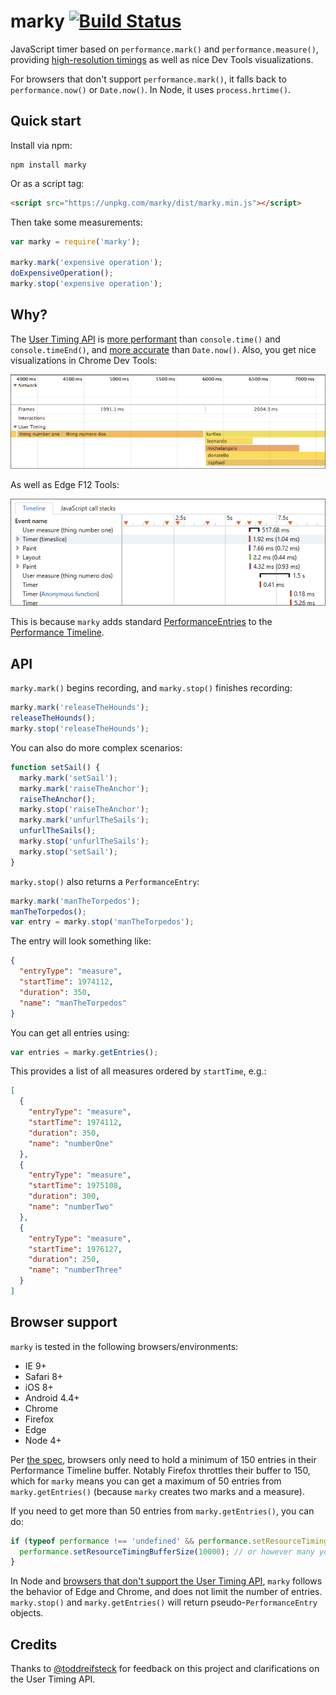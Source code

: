 marky [![Build Status](https://travis-ci.org/nolanlawson/marky.svg?branch=master)](https://travis-ci.org/nolanlawson/marky)
======

JavaScript timer based on `performance.mark()` and `performance.measure()`, providing [high-resolution
timings](https://developer.mozilla.org/en-US/docs/Web/API/User_Timing_API) as well as nice Dev Tools visualizations.

For browsers that don't support `performance.mark()`, it falls back to 
`performance.now()` or `Date.now()`. In Node, it uses `process.hrtime()`.

Quick start
----

Install via npm:

    npm install marky

Or as a script tag:

```html
<script src="https://unpkg.com/marky/dist/marky.min.js"></script>
```

Then take some measurements:

```js
var marky = require('marky');

marky.mark('expensive operation');
doExpensiveOperation();
marky.stop('expensive operation');
```

Why?
---

The [User Timing API](https://developer.mozilla.org/en-US/docs/Web/API/User_Timing_API) is [more performant](https://twitter.com/Runspired/status/811007272671293440)
than `console.time()` and `console.timeEnd()`,
and [more accurate](https://developer.mozilla.org/en-US/docs/Web/API/Performance/now) than `Date.now()`. Also, you get nice visualizations in Chrome Dev Tools:

![Chrome Dev Tools screenshot](doc/chrome.png)

As well as Edge F12 Tools:

![Edge F12 screenshot](doc/edge.png)

This is because `marky` adds standard
[PerformanceEntries](https://developer.mozilla.org/en-US/docs/Web/API/PerformanceEntry) to the [Performance Timeline](https://developer.mozilla.org/en-US/docs/Web/API/Performance_Timeline).

API
---

`marky.mark()` begins recording, and `marky.stop()` finishes recording:

```js
marky.mark('releaseTheHounds');
releaseTheHounds();
marky.stop('releaseTheHounds');
```

You can also do more complex scenarios:

```js
function setSail() {
  marky.mark('setSail');
  marky.mark('raiseTheAnchor');
  raiseTheAnchor();
  marky.stop('raiseTheAnchor');
  marky.mark('unfurlTheSails');
  unfurlTheSails();
  marky.stop('unfurlTheSails');
  marky.stop('setSail');
}
```

`marky.stop()` also returns a `PerformanceEntry`:

```js
marky.mark('manTheTorpedos');
manTheTorpedos();
var entry = marky.stop('manTheTorpedos');
```

The entry will look something like:

```json
{
  "entryType": "measure",
  "startTime": 1974112,
  "duration": 350,
  "name": "manTheTorpedos"
}
```

You can get all entries using:

```js
var entries = marky.getEntries();
```

This provides a list of all measures ordered by `startTime`, e.g.:

```json
[
  {
    "entryType": "measure",
    "startTime": 1974112,
    "duration": 350,
    "name": "numberOne"
  },
  {
    "entryType": "measure",
    "startTime": 1975108,
    "duration": 300,
    "name": "numberTwo"
  },
  {
    "entryType": "measure",
    "startTime": 1976127,
    "duration": 250,
    "name": "numberThree"
  }
]
```

Browser support
----

`marky` is tested in the following browsers/environments:

* IE 9+
* Safari 8+
* iOS 8+
* Android 4.4+
* Chrome
* Firefox
* Edge
* Node 4+

Per [the spec](https://www.w3.org/TR/resource-timing-1/#extensions-performance-interface), browsers only need to hold a minimum
of 150 entries in their Performance Timeline buffer. Notably Firefox throttles their buffer to 150, which for `marky`
means you can get a maximum of 50 entries from `marky.getEntries()` (because `marky` creates two marks and a measure).

If you need to get more than 50 entries from `marky.getEntries()`, you can do:

```js
if (typeof performance !== 'undefined' && performance.setResourceTimingBufferSize) {
  performance.setResourceTimingBufferSize(10000); // or however many you need
}
```

In Node and [browsers that don't support the User Timing API](http://caniuse.com/#feat=user-timing),
`marky` follows the behavior of Edge and Chrome, and does not limit the number of entries. `marky.stop()` and 
`marky.getEntries()` will return pseudo-`PerformanceEntry` objects.

Credits
----

Thanks to [@toddreifsteck](https://github.com/toddreifsteck) for feedback on this project and clarifications on the User Timing API.
